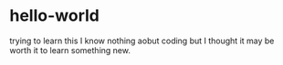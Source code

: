 # hello-world
trying to learn this
I know nothing aobut coding but I thought it may be worth it to learn something new. 
